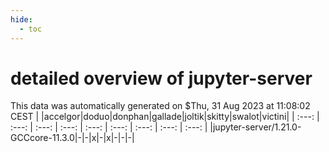 ```yaml
---
hide:
  - toc
---
```


detailed overview of jupyter-server
===================================


This data was automatically generated on $Thu, 31 Aug 2023 at 11:08:02 CEST
| |accelgor|doduo|donphan|gallade|joltik|skitty|swalot|victini|
| :---: | :---: | :---: | :---: | :---: | :---: | :---: | :---: | :---: |
|jupyter-server/1.21.0-GCCcore-11.3.0|-|-|x|-|x|-|-|-|
